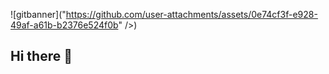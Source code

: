 <!-- Banner start -->
![gitbanner]("https://github.com/user-attachments/assets/0e74cf3f-e928-49af-a61b-b2376e524f0b" />)
<div id="welcome"></div>
<!-- Banner end -->


## Hi there 👋

<!--
**poojithachowdary23/poojithachowdary23** is a ✨ _special_ ✨ repository because its `README.md` (this file) appears on your GitHub profile.

Here are some ideas to get you started:

- 🔭 I’m currently working on ...
- 🌱 I’m currently learning ...
- 👯 I’m looking to collaborate on ...
- 🤔 I’m looking for help with ...
- 💬 Ask me about ...
- 📫 How to reach me: ...
- 😄 Pronouns: ...
- ⚡ Fun fact: ...
-->
